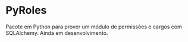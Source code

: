 # PyRoles

Pacote em Python para prover um módulo de permissões e cargos com SQLAlchemy. Ainda em desenvolvimento.

